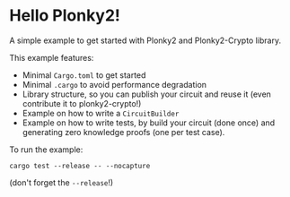 # Hello Plonky2!

A simple example to get started with Plonky2 and Plonky2-Crypto library.

This example features:
- Minimal `Cargo.toml` to get started
- Minimal `.cargo` to avoid performance degradation
- Library structure, so you can publish your circuit and reuse it (even contribute it to plonky2-crypto!)
- Example on how to write a `CircuitBuilder`
- Example on how to write tests, by build your circuit (done once) and generating zero knowledge proofs (one per test case). 

To run the example:
```
cargo test --release -- --nocapture
```
(don't forget the `--release`!)
